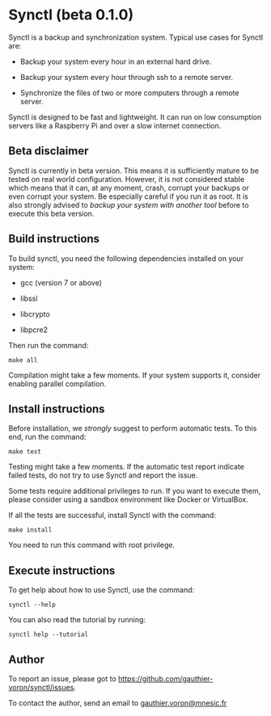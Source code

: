 Synctl (beta 0.1.0)
===================

Synctl is a backup and synchronization system.
Typical use cases for Synctl are:

  * Backup your system every hour in an external hard drive.

  * Backup your system every hour through ssh to a remote server.

  * Synchronize the files of two or more computers through a remote server.

Synctl is designed to be fast and lightweight. It can run on low consumption
servers like a Raspberry Pi and over a slow internet connection.


Beta disclaimer
---------------

Synctl is currently in beta version.
This means it is sufficiently mature to be tested on real world configuration.
However, it is not considered stable which means that it can, at any moment,
crash, corrupt your backups or even corrupt your system.
Be especially careful if you run it as root.
It is also strongly advised to *backup your system with another tool* before to
execute this beta version.


Build instructions
------------------

To build synctl, you need the following dependencies installed on your system:

  * gcc (version 7 or above)

  * libssl

  * libcrypto

  * libpcre2

Then run the command:

```
make all
```

Compilation might take a few moments.
If your system supports it, consider enabling parallel compilation.


Install instructions
--------------------

Before installation, we *strongly* suggest to perform automatic tests.
To this end, run the command:

```
make test
```

Testing might take a few moments.
If the automatic test report indicate failed tests, do not try to use Synctl
and report the issue.

Some tests require additional privileges to run.
If you want to execute them, please consider using a sandbox environment like
Docker or VirtualBox.

If all the tests are successful, install Synctl with the command:

```
make install
```

You need to run this command with root privilege.


Execute instructions
--------------------

To get help about how to use Synctl, use the command:

```
synctl --help
```

You can also read the tutorial by running:

```
synctl help --tutorial
```


Author
------

To report an issue, please got to
<https://github.com/gauthier-voron/synctl/issues>.

To contact the author, send an email to <gauthier.voron@mnesic.fr>
